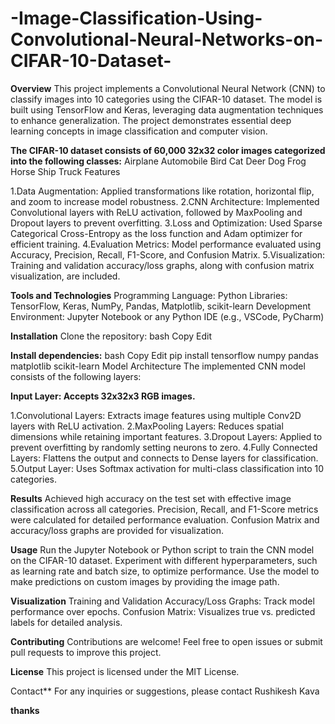 # -Image-Classification-Using-Convolutional-Neural-Networks-on-CIFAR-10-Dataset-

**Overview**
This project implements a Convolutional Neural Network (CNN) to classify images into 10 categories using the CIFAR-10 dataset. The model is built using TensorFlow and Keras, leveraging data augmentation techniques to enhance generalization. The project demonstrates essential deep learning concepts in image classification and computer vision.

**The CIFAR-10 dataset consists of 60,000 32x32 color images categorized into the following classes:**
Airplane
Automobile
Bird
Cat
Deer
Dog
Frog
Horse
Ship
Truck
Features

1.Data Augmentation: Applied transformations like rotation, horizontal flip, and zoom to increase model robustness.
2.CNN Architecture: Implemented Convolutional layers with ReLU activation, followed by MaxPooling and Dropout layers to prevent overfitting.
3.Loss and Optimization: Used Sparse Categorical Cross-Entropy as the loss function and Adam optimizer for efficient training.
4.Evaluation Metrics: Model performance evaluated using Accuracy, Precision, Recall, F1-Score, and Confusion Matrix.
5.Visualization: Training and validation accuracy/loss graphs, along with confusion matrix visualization, are included.

**Tools and Technologies**
Programming Language: Python
Libraries: TensorFlow, Keras, NumPy, Pandas, Matplotlib, scikit-learn
Development Environment: Jupyter Notebook or any Python IDE (e.g., VSCode, PyCharm)

**Installation**
Clone the repository:
bash
Copy
Edit

**Install dependencies:**
bash
Copy
Edit
pip install tensorflow numpy pandas matplotlib scikit-learn
Model Architecture
The implemented CNN model consists of the following layers:

**Input Layer: Accepts 32x32x3 RGB images.**

1.Convolutional Layers: Extracts image features using multiple Conv2D layers with ReLU activation.
2.MaxPooling Layers: Reduces spatial dimensions while retaining important features.
3.Dropout Layers: Applied to prevent overfitting by randomly setting neurons to zero.
4.Fully Connected Layers: Flattens the output and connects to Dense layers for classification.
5.Output Layer: Uses Softmax activation for multi-class classification into 10 categories.

**Results**
Achieved high accuracy on the test set with effective image classification across all categories.
Precision, Recall, and F1-Score metrics were calculated for detailed performance evaluation.
Confusion Matrix and accuracy/loss graphs are provided for visualization.

**Usage**
Run the Jupyter Notebook or Python script to train the CNN model on the CIFAR-10 dataset.
Experiment with different hyperparameters, such as learning rate and batch size, to optimize performance.
Use the model to make predictions on custom images by providing the image path.

**Visualization**
Training and Validation Accuracy/Loss Graphs: Track model performance over epochs.
Confusion Matrix: Visualizes true vs. predicted labels for detailed analysis.

**Contributing**
Contributions are welcome! Feel free to open issues or submit pull requests to improve this project.

**License**
This project is licensed under the MIT License.

Contact**
For any inquiries or suggestions, please contact Rushikesh Kava

**thanks**


